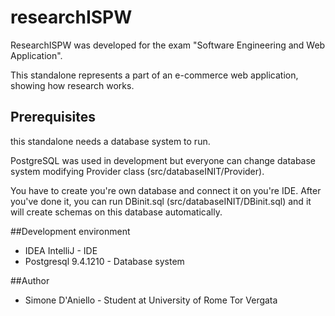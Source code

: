 # researchISPW

ResearchISPW was developed for the exam "Software Engineering and Web Application".

This standalone represents a part of an e-commerce web application, showing how research works.

## Prerequisites

this standalone needs a database system to run.

PostgreSQL was used in development but everyone can change database system modifying Provider class (src/databaseINIT/Provider).

You have to create you're own database and connect it on you're IDE.
After you've done it, you can run DBinit.sql (src/databaseINIT/DBinit.sql) and it will create schemas on this database automatically.

##Development environment

* IDEA IntelliJ - IDE
* Postgresql 9.4.1210 - Database system

##Author

* Simone D'Aniello - Student at University of Rome Tor Vergata